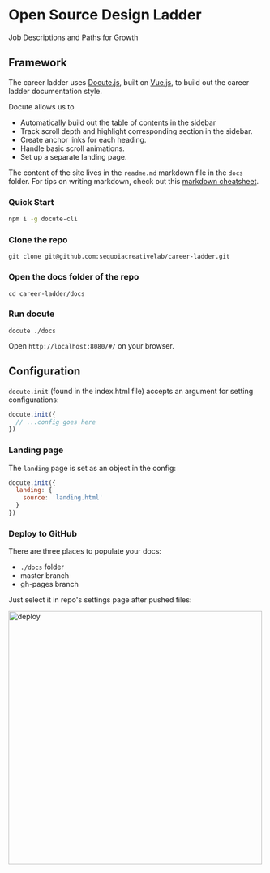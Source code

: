 # Open Source Design Ladder

Job Descriptions and Paths for Growth

## Framework

The career ladder uses [Docute.js](https://docute.js.org/#/home), built on [Vue.js](https://vuejs.org/), to build out the career ladder documentation style.

Docute allows us to
- Automatically build out the table of contents in the sidebar
- Track scroll depth and highlight corresponding section in the sidebar.
- Create anchor links for each heading.
- Handle basic scroll animations.
- Set up a separate landing page.

The content of the site lives in the `readme.md` markdown file in the `docs` folder. For tips on writing markdown, check out this [markdown cheatsheet](https://github.com/adam-p/markdown-here/wiki/Markdown-Cheatsheet).

### Quick Start

```bash
npm i -g docute-cli
```

### Clone the repo

```
git clone git@github.com:sequoiacreativelab/career-ladder.git
```

### Open the docs folder of the repo

```
cd career-ladder/docs
```

### Run docute

```
docute ./docs
```

Open `http://localhost:8080/#/` on your browser.

## Configuration

`docute.init` (found in the index.html file) accepts an argument for setting configurations:

```js
docute.init({
  // ...config goes here
})
```

### Landing page

The `landing` page is set as an object in the config:

```js
docute.init({
  landing: {
    source: 'landing.html'
  }
})
```


### Deploy to GitHub

There are three places to populate your docs:

- `./docs` folder
- master branch
- gh-pages branch

Just select it in repo's settings page after pushed files:

<img src="https://docute.js.org/assets/deploy.png" alt="deploy" width="500">
